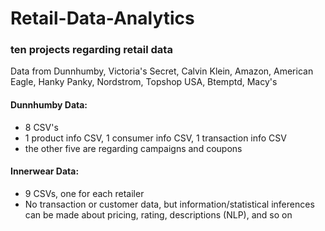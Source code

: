 # Retail-Data-Analytics
### ten projects regarding retail data
Data from Dunnhumby, Victoria's Secret, Calvin Klein, Amazon, American Eagle, Hanky Panky, Nordstrom, Topshop USA, Btemptd, Macy's

#### Dunnhumby Data:
- 8 CSV's
- 1 product info CSV, 1 consumer info CSV, 1 transaction info CSV
- the other five are regarding campaigns and coupons
 
#### Innerwear Data:
- 9 CSVs, one for each retailer
- No transaction or customer data, but information/statistical inferences can be made about pricing, rating, descriptions (NLP), and so on
